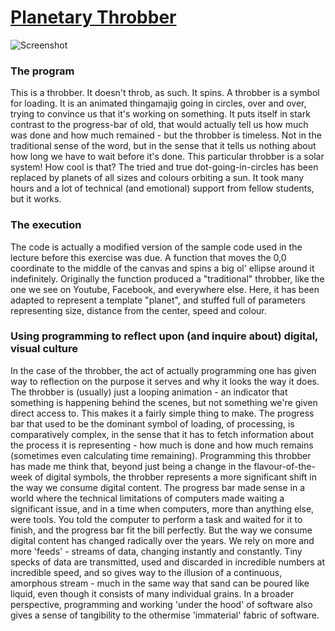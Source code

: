 # [Planetary Throbber](https://rawgit.com/MagnusJMJ/APME/master/miniex3/index.html)
![Screenshot](https://github.com/MagnusJMJ/APME/blob/master/miniex3/planetaryThrobber.png)

### The program
This is a throbber. It doesn't throb, as such. It spins.
A throbber is a symbol for loading. It is an animated thingamajig going in circles, over and over, trying to convince us that it's working on something. It puts itself in stark contrast to the progress-bar of old, that would actually tell us how much was done and how much remained - but the throbber is timeless. Not in the traditional sense of the word, but in the sense that it tells us nothing about how long we have to wait before it's done. This particular throbber is a solar system! How cool is that? The tried and true dot-going-in-circles has been replaced by planets of all sizes and colours orbiting a sun. It took many hours and a lot of technical (and emotional) support from fellow students, but it works.

### The execution
The code is actually a modified version of the sample code used in the lecture before this exercise was due. A function that moves the 0,0 coordinate to the middle of the canvas and spins a big ol' ellipse around it indefinitely. Originally the function produced a "traditional" throbber, like the one we see on Youtube, Facebook, and everywhere else. Here, it has been adapted to represent a template "planet", and stuffed full of parameters representing size, distance from the center, speed and colour.

### Using programming to reflect upon (and inquire about) digital, visual culture
In the case of the throbber, the act of actually programming one has given way to reflection on the purpose it serves and why it looks the way it does. The throbber is (usually) just a looping animation - an indicator that something is happening behind the scenes, but not something we're given direct access to. This makes it a fairly simple thing to make. The progress bar that used to be the dominant symbol of loading, of processing, is comparatively complex, in the sense that it has to fetch information about the process it is representing - how much is done and how much remains (sometimes even calculating time remaining). Programming this throbber has made me think that, beyond just being a change in the flavour-of-the-week of digital symbols, the throbber represents a more significant shift in the way we consume digital content. The progress bar made sense in a world where the technical limitations of computers made waiting a significant issue, and in a time when computers, more than anything else, were tools. You told the computer to perform a task and waited for it to finish, and the progress bar fit the bill perfectly. But the way we consume digital content has changed radically over the years. We rely on more and more 'feeds' - streams of data, changing instantly and constantly. Tiny specks of data are transmitted, used and discarded in incredible numbers at incredible speed, and so gives way to the illusion of a continuous, amorphous stream - much in the same way that sand can be poured like liquid, even though it consists of many individual grains. In a broader perspective, programming and working 'under the hood' of software also gives a sense of tangibility to the othermise 'immaterial' fabric of software. 
